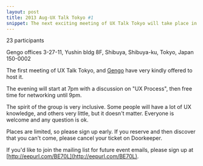 ```yaml
---
layout: post
title: 2013 Aug-UX Talk Tokyo #1
snippet: The next exciting meeting of UX Talk Tokyo will take place in a couple of weeks. And again -
---
```

23 participants

Gengo offices 3-27-11, Yushin bldg 8F, Shibuya, Shibuya-ku, Tokyo, Japan 150-0002

The first meeting of UX Talk Tokyo, and [Gengo](http://gengo.com) have very kindly offered to host it.

The evening will start at 7pm with a discussion on "UX Process", then free time for networking until 9pm.

The spirit of the group is very inclusive. Some people will have a lot of UX knowledge, and others very little, but it doesn't matter. Everyone is welcome and any question is ok.

Places are limited, so please sign up early. If you reserve and then discover that you can't come, please cancel your ticket on Doorkeeper.

If you'd like to join the mailing list for future event emails, please sign up at [http://eepurl.com/BE70L](http://eepurl.com/BE70L).


